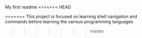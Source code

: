 My first readme
<<<<<<< HEAD

=======
This project is focused on learning shell navigation and commands before learning the various programming languages
>>>>>>> master
